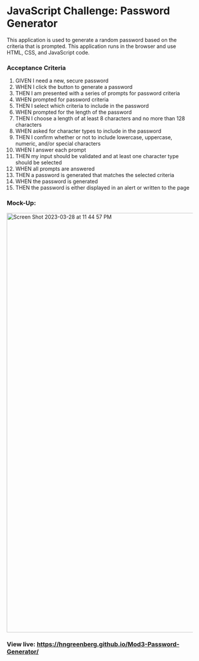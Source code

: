 # JavaScript Challenge: Password Generator

This application is used to generate a random password based on the criteria that is prompted. 
This application runs in the browser and use HTML, CSS, and JavaScript code. 


### Acceptance Criteria 

1. GIVEN I need a new, secure password
2. WHEN I click the button to generate a password
3. THEN I am presented with a series of prompts for password criteria
4. WHEN prompted for password criteria
5. THEN I select which criteria to include in the password
6. WHEN prompted for the length of the password
7. THEN I choose a length of at least 8 characters and no more than 128 characters
8. WHEN asked for character types to include in the password
9. THEN I confirm whether or not to include lowercase, uppercase, numeric, and/or special characters
10. WHEN I answer each prompt
11. THEN my input should be validated and at least one character type should be selected
12. WHEN all prompts are answered
13. THEN a password is generated that matches the selected criteria
14. WHEN the password is generated
15. THEN the password is either displayed in an alert or written to the page


### Mock-Up: 
<img width="1133" alt="Screen Shot 2023-03-28 at 11 44 57 PM" src="https://user-images.githubusercontent.com/119267074/228448650-bbb757b7-27a6-432f-a3ff-842e2d7cd820.png">

### View live: https://hngreenberg.github.io/Mod3-Password-Generator/

